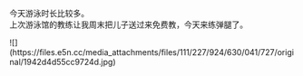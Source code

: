 <p>今天游泳时长比较多。<br />上次游泳馆的教练让我周末把儿子送过来免费教，今天来练弹腿了。</p>
![](https://files.e5n.cc/media_attachments/files/111/227/924/630/041/727/original/1942d4d55cc9724d.jpg)